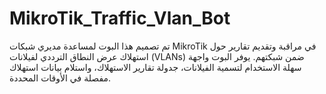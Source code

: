 # MikroTik_Traffic_Vlan_Bot
تم تصميم هذا البوت لمساعدة مديري شبكات MikroTik في مراقبة وتقديم تقارير حول استهلاك عرض النطاق الترددي لفيلانات (VLANs) ضمن شبكتهم. يوفر البوت واجهة سهلة الاستخدام لتسمية الفيلانات، جدولة تقارير الاستهلاك، واستلام بيانات استهلاك مفصلة في الأوقات المحددة.
